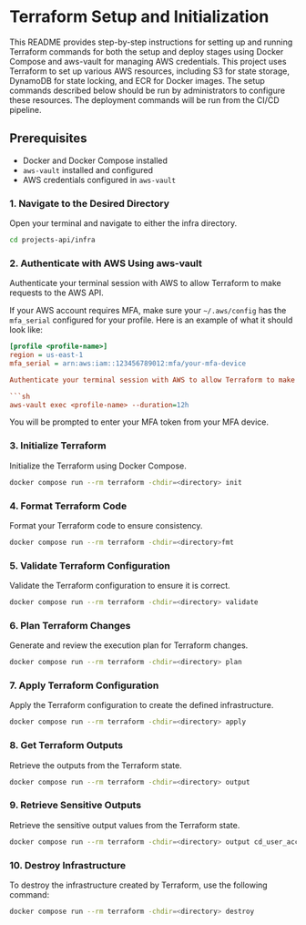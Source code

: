 # Terraform Setup and Initialization

This README provides step-by-step instructions for setting up and running Terraform commands for both the setup and deploy stages using Docker Compose and aws-vault for managing AWS credentials. This project uses Terraform to set up various AWS resources, including S3 for state storage, DynamoDB for state locking, and ECR for Docker images. The setup commands described below should be run by administrators to configure these resources. The deployment commands will be run from the CI/CD pipeline.

## Prerequisites

- Docker and Docker Compose installed
- `aws-vault` installed and configured
- AWS credentials configured in `aws-vault`

### 1. Navigate to the Desired Directory

Open your terminal and navigate to either the infra directory.

```sh
cd projects-api/infra
```

### 2. Authenticate with AWS Using aws-vault

Authenticate your terminal session with AWS to allow Terraform to make requests to the AWS API.

If your AWS account requires MFA, make sure your `~/.aws/config` has the `mfa_serial` configured for your profile. Here is an example of what it should look like:

```ini
[profile <profile-name>]
region = us-east-1
mfa_serial = arn:aws:iam::123456789012:mfa/your-mfa-device

Authenticate your terminal session with AWS to allow Terraform to make requests to the AWS API.

```sh
aws-vault exec <profile-name> --duration=12h
```

You will be prompted to enter your MFA token from your MFA device.

### 3. Initialize Terraform

Initialize the Terraform using Docker Compose.

```sh
docker compose run --rm terraform -chdir=<directory> init
```

### 4. Format Terraform Code

Format your Terraform code to ensure consistency.

```sh
docker compose run --rm terraform -chdir=<directory>fmt
```

### 5. Validate Terraform Configuration

Validate the Terraform configuration to ensure it is correct.

```sh
docker compose run --rm terraform -chdir=<directory> validate
```

### 6. Plan Terraform Changes

Generate and review the execution plan for Terraform changes.

```sh
docker compose run --rm terraform -chdir=<directory> plan
```

### 7. Apply Terraform Configuration

Apply the Terraform configuration to create the defined infrastructure.

```sh
docker compose run --rm terraform -chdir=<directory> apply
```

### 8. Get Terraform Outputs
Retrieve the outputs from the Terraform state.

```sh
docker compose run --rm terraform -chdir=<directory> output
```

### 9. Retrieve Sensitive Outputs
Retrieve the sensitive output values from the Terraform state.

```sh
docker compose run --rm terraform -chdir=<directory> output cd_user_access_key_secret
```

### 10. Destroy Infrastructure
To destroy the infrastructure created by Terraform, use the following command:

```sh
docker compose run --rm terraform -chdir=<directory> destroy
```
